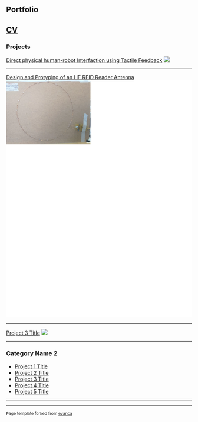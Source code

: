 ## Portfolio


[CV](/pdf/Dyava.pdf)
---

### Projects

[Direct physical human-robot Interfaction using Tactile Feedback](/pdf/Dyava.pdf)
<img src="images/dummy_thumbnail.jpg?raw=true"/>


---
[Design and Protyping of an HF RFID Reader Antenna](/pdf/sample_presentation.pdf)
<img src="images/RF_Antenna.png?raw=true"/>

---
[Project 3 Title](http://example.com/)
<img src="images/dummy_thumbnail.jpg?raw=true"/>

---

### Category Name 2

- [Project 1 Title](http://example.com/)
- [Project 2 Title](http://example.com/)
- [Project 3 Title](http://example.com/)
- [Project 4 Title](http://example.com/)
- [Project 5 Title](http://example.com/)

---




---
<p style="font-size:11px">Page template forked from <a href="https://github.com/evanca/quick-portfolio">evanca</a></p>
<!-- Remove above link if you don't want to attibute -->
